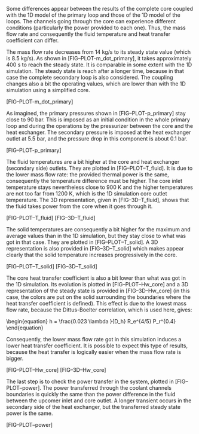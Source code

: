 Some differences appear between the results of the complete core coupled with the 1D model of the primary loop and those of the 1D model of the loops. The channels going through the core can experience different conditions (particularly the power provided to each one). Thus, the mass flow rate and consequently the fluid temperature and heat transfer coefficient can differ.

The mass flow rate decreases from 14 kg/s to its steady state value (which is 8.5 kg/s). As shown in [FIG–PLOT-m_dot_primary], it takes approximately 400 s to reach the steady state. It is comparable in some extent with the 1D simulation. The steady state is reach after a longer time, because in that case the complete secondary loop is also considered. The coupling changes also a bit the operating values, which are lower than with the 1D simulation using a simplified core.

[FIG–PLOT-m_dot_primary]

As imagined, the primary pressures shown in [FIG–PLOT-p_primary] stay close to 90 bar. This is imposed as an initial condition in the whole primary loop and during the operations by the pressurizer between the core and the heat exchanger. The secondary pressure is imposed at the heat exchanger outlet at 5.5 bar, and the pressure drop in this component is about 0.1 bar.

[FIG–PLOT-p_primary]

The fluid temperatures are a bit higher at the core and heat exchanger (secondary side) outlets. They are plotted in [FIG–PLOT–T_fluid]. It is due to the lower mass flow rate: the provided thermal power is the same, consequently the temperature difference must be higher. The core inlet temperature stays nevertheless close to 900 K and the higher temperatures are not too far from 1200 K, which is the 1D simulation core outlet temperature. The 3D representation, given in [FIG–3D–T_fluid], shows that the fluid takes power from the core when it goes through it.

[FIG–PLOT–T_fluid]
[FIG–3D–T_fluid]

The solid temperatures are consequently a bit higher for the maximum and average values than in the 1D simulation, but they stay close to what was got in that case. They are plotted in [FIG–PLOT–T_solid]. A 3D representation is also provided in [FIG–3D–T_solid] which makes appear clearly that the solid temperature increases progressively in the core.

[FIG–PLOT–T_solid]
[FIG–3D–T_solid]

The core heat transfer coefficient is also a bit lower than what was got in the 1D simulation. Its evolution is plotted in [FIG–PLOT–Hw_core] and a 3D representation of the steady state is provided in [FIG–3D–Hw_core] (in this case, the colors are put on the solid surrounding the boundaries where the heat transfer coefficient is defined). This effect is due to the lowest mass flow rate, because the Dittus-Boelter correlation, which is used here, gives:

\begin{equation}
      h = \frac{0.023 \lambda }{D_h} R_e^{4/5} P_r^{0.4}
\end{equation}

Consequently, the lower mass flow rate got in this simulation induces a lower heat transfer coefficient. It is possible to expect this type of results, because the heat transfer is logically easier when the mass flow rate is bigger.

[FIG–PLOT–Hw_core]
[FIG–3D–Hw_core]

The last step is to check the power transfer in the system, plotted in [FIG–PLOT–power]. The power transferred through the coolant channels boundaries is quickly the same than the power difference in the fluid between the upcomer inlet and core outlet. A longer transient occurs in the secondary side of the heat exchanger, but the transferred steady state power is the same.

[FIG–PLOT–power]

